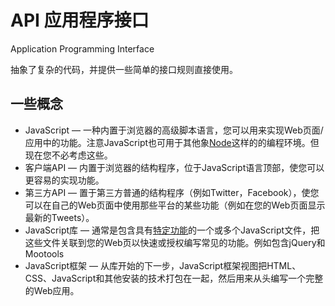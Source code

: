 # API 应用程序接口

Application Programming Interface

抽象了复杂的代码，并提供一些简单的接口规则直接使用。

## 一些概念

- JavaScript — 一种内置于浏览器的高级脚本语言，您可以用来实现Web页面/应用中的功能。注意JavaScript也可用于其他象[Node](https://developer.mozilla.org/en-US/docs/Learn/Server-side/Express_Nodejs/Introduction)这样的的编程环境。但现在您不必考虑这些。
- 客户端API — 内置于浏览器的结构程序，位于JavaScript语言顶部，使您可以更容易的实现功能。
- 第三方API — 置于第三方普通的结构程序（例如Twitter，Facebook），使您可以在自己的Web页面中使用那些平台的某些功能（例如在您的Web页面显示最新的Tweets）。
- JavaScript库 — 通常是包含具有[特定功能](https://developer.mozilla.org/en-US/docs/Learn/JavaScript/Building_blocks/Functions#custom_functions)的一个或多个JavaScript文件，把这些文件关联到您的Web页以快速或授权编写常见的功能。例如包含jQuery和Mootools
- JavaScript框架 — 从库开始的下一步，JavaScript框架视图把HTML、CSS、JavaScript和其他安装的技术打包在一起，然后用来从头编写一个完整的Web应用。



